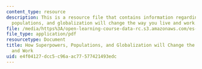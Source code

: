 ```yaml
---
content_type: resource
description: This is a resource file that contains information regarding how superpowers,
  populations, and globalization will change the way you live and work.
file: /media/https%3A/open-learning-course-data-rc.s3.amazonaws.com/es-256-the-coming-years-spring-2008/e4f04127dcc5c96aac77577421493edc_MITES_256S08_assn11.pdf
file_type: application/pdf
resourcetype: Document
title: How Superpowers, Populations, and Globalization will Change the Way You Live
  and Work
uid: e4f04127-dcc5-c96a-ac77-577421493edc
---
```

